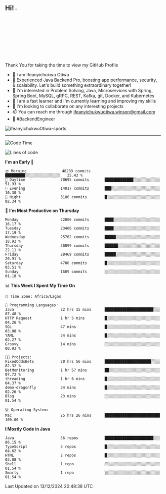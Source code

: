 <!-- BLOG-POST-LIST:START --><!-- BLOG-POST-LIST:END -->

## Hi! <img src="https://media.giphy.com/media/hvRJCLFzcasrR4ia7z/giphy.gif" width="4%"> 

Thank You for taking the time to view my GitHub Profile

- 👋 I am Ifeanyichukwu Otiwa
- 🚀 Experienced Java Backend Pro, boosting app performance, security, & scalability. Let's build something extraordinary together!
- 👀 I'm interested in Problem Solving, Java, Microservices with Spring, Spring Boot, MySQL, gRPC, REST, Kafka, git, Docker, and Kubernetes
- 🌱 I am a fast learner and I'm currently learning and improving my skills
- 💞️ I'm looking to collaborate on any interesting projects
- 📫 You can reach me through ifeanyichukwuotiwa.winson@gmail.com
- 🚀 #BackendEngineer

<p align="left" marginTop="10px"> <img src="https://komarev.com/ghpvc/?username=ifeanyichukwuOtiwa-sports&label=Profile%20views&color=0e75b6&style=for-the-badge" alt="ifeanyichukwuOtiwa-sports" /> </p>

***

<!--START_SECTION:waka-->
![Code Time](http://img.shields.io/badge/Code%20Time-3%2C225%20hrs%2030%20mins-blue)

![Lines of code](https://img.shields.io/badge/From%20Hello%20World%20I%27ve%20Written-33.8%20million%20lines%20of%20code-blue)

**I'm an Early 🐤** 

```text
🌞 Morning                48233 commits       █████████░░░░░░░░░░░░░░░░   35.43 % 
🌆 Daytime                70695 commits       █████████████░░░░░░░░░░░░   51.93 % 
🌃 Evening                14017 commits       ███░░░░░░░░░░░░░░░░░░░░░░   10.30 % 
🌙 Night                  3186 commits        █░░░░░░░░░░░░░░░░░░░░░░░░   02.34 % 
```
📅 **I'm Most Productive on Thursday** 

```text
Monday                   22006 commits       ████░░░░░░░░░░░░░░░░░░░░░   16.17 % 
Tuesday                  23406 commits       ████░░░░░░░░░░░░░░░░░░░░░   17.19 % 
Wednesday                25762 commits       █████░░░░░░░░░░░░░░░░░░░░   18.92 % 
Thursday                 30099 commits       ██████░░░░░░░░░░░░░░░░░░░   22.11 % 
Friday                   28469 commits       █████░░░░░░░░░░░░░░░░░░░░   20.91 % 
Saturday                 4780 commits        █░░░░░░░░░░░░░░░░░░░░░░░░   03.51 % 
Sunday                   1609 commits        ░░░░░░░░░░░░░░░░░░░░░░░░░   01.18 % 
```


📊 **This Week I Spent My Time On** 

```text
🕑︎ Time Zone: Africa/Lagos

💬 Programming Languages: 
Java                     22 hrs 15 mins      ██████████████████████░░░   87.48 % 
HTTP Request             1 hr 5 mins         █░░░░░░░░░░░░░░░░░░░░░░░░   04.26 % 
SQL                      47 mins             █░░░░░░░░░░░░░░░░░░░░░░░░   03.08 % 
YAML                     34 mins             █░░░░░░░░░░░░░░░░░░░░░░░░   02.27 % 
Groovy                   14 mins             ░░░░░░░░░░░░░░░░░░░░░░░░░   00.93 % 

🐱‍💻 Projects: 
FixedOddsBets            20 hrs 56 mins      █████████████████████░░░░   82.32 % 
BetMonitoring            1 hr 57 mins        ██░░░░░░░░░░░░░░░░░░░░░░░   07.72 % 
threading                1 hr 6 mins         █░░░░░░░░░░░░░░░░░░░░░░░░   04.37 % 
demo-dragonfly           34 mins             █░░░░░░░░░░░░░░░░░░░░░░░░   02.26 % 
Blog                     23 mins             ░░░░░░░░░░░░░░░░░░░░░░░░░   01.54 % 

💻 Operating System: 
Mac                      25 hrs 26 mins      █████████████████████████   100.00 % 
```

**I Mostly Code in Java** 

```text
Java                     56 repos            ██████████████████████░░░   86.15 % 
TypeScript               3 repos             █░░░░░░░░░░░░░░░░░░░░░░░░   04.62 % 
HTML                     2 repos             █░░░░░░░░░░░░░░░░░░░░░░░░   03.08 % 
Shell                    1 repo              ░░░░░░░░░░░░░░░░░░░░░░░░░   01.54 % 
Smarty                   1 repo              ░░░░░░░░░░░░░░░░░░░░░░░░░   01.54 % 
```




 Last Updated on 13/12/2024 20:48:38 UTC
<!--END_SECTION:waka-->

<!--
<p align="center">
![trophy](https://github-profile-trophy.vercel.app/?username=ifeanyichukwuOtiwa-sports&theme=onedark) (https://github.com/ryo-ma/github-profile-trophy)
</p>
-->

<!---
ifeanyi-otiwa/ifeanyi-otiwa is a ✨ special ✨ repository because its `README.md` (this file) appears on your GitHub profile.
You can click the Preview link to take a look at your changes.
--->
